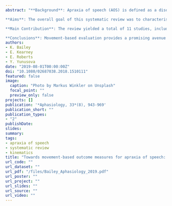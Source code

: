 ```yaml
---
abstract: "**Background**: Apraxia of speech (AOS) is defined as a disorder of articulatory movements, yet a cohesive account of the movement deficit in AOS appears to be lacking. Kinematic evaluation yields precise and objective information regarding the movement deficit in AOS; however, it is an underutilised technique in AOS assessment and in the planning and delivery of treatment. Clearly defined kinematic features of AOS can potentially play a central role in the identification of treatment targets and in measuring treatment outcomes in AOS.\n

**Aims**: The overall goal of this systematic review was to characterise the state of the science pertaining to kinematic features of acquired AOS. Specifically, we aimed to (1) characterise kinematic features that distinguish speech in AOS from healthy controls, and (2) determine how these features may vary as a function of task complexity and speaking condition. Five electronic databases were searched from their start-date up to July 2017 using the key terms AOS and speech kinematics. Two raters independently screened abstracts and full texts for inclusion based on pre-determined criteria. Data regarding participant demographics, study design, methods, and results were extracted and analysed descriptively. Two independent raters used a modified version of the Critical Appraisal Tool for Cross-Sectional Studies (AXIS) to assess the methodological quality of included studies.\n

**Main Contribution**: The review yielded a total of 11 studies, including 10 case-control studies and one case study. The results revealed a lack of high-quality literature reporting on the kinematic features of AOS. In broad terms, the small body of existing literature reported increased movement range and duration of the lips, jaw, and tongue, increased movement variability, the presence of silent articulatory attempts, and the influence of increasing stimulus complexity on articulatory precision/execution. While initial studies have been helpful in demonstrating the potential of kinematic evaluation in AOS, future studies with higher-quality methodology and larger sample sizes are needed to better characterise movement-based impairments related to AOS and to facilitate potential clinical applications.\n

**Conclusions**: Movement-based evaluation provides a promising avenue for the assessment and treatment of AOS, including potential target-selection and measurement of treatment outcomes."
authors:
- K. Bailey
- E. Kearney
- E. Roberts
- Y. Yunusova
date: "2019-08-01T00:00:00Z"
doi: "10.1080/02687038.2018.1510111"
featured: false
image:
  caption: "Photo by Markus Winkler on Unsplash"
  focal_point: ""
  preview_only: false
projects: []
publication: '*Aphasiology, 33*(8), 943-969'
publication_short: ""
publication_types:
- "2"
publishDate:
slides: 
summary:
tags:
- apraxia of speech
- systematic review
- kinematics
title: "Towards movement-based outcome measures for apraxia of speech: A systematic review"
url_code: ""
url_dataset: ""
url_pdf: "/files/Bailey_Aphasiology_2019.pdf"
url_poster: ""
url_project: ""
url_slides: ""
url_source: ""
url_video: ""
---
```

